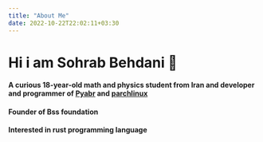 ```yaml
---
title: "About Me"
date: 2022-10-22T22:02:11+03:30
---
```


# Hi i am Sohrab Behdani 👋

#### A curious 18-year-old math and physics student from Iran and developer and programmer of [Pyabr](https://pyabr.ir) and [parchlinux](https://parchlinux.ir)

#### Founder of Bss foundation

#### Interested in rust programming language


